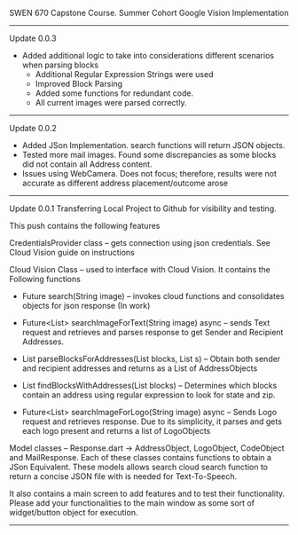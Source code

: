 SWEN 670 Capstone Course. Summer Cohort
Google Vision Implementation


-----------------------------------------------------------------------------------------------
Update 0.0.3

- Added additional logic to take into considerations different scenarios when parsing blocks
    - Additional Regular Expression Strings were used
    - Improved Block Parsing
    - Added some functions for redundant code.
    - All current images were parsed correctly.

-----------------------------------------------------------------------------------------------

Update 0.0.2

- Added JSon Implementation.  search functions will return JSON objects.
- Tested more mail images.  Found some discrepancies as some blocks did not contain all Address content.
- Issues using WebCamera.  Does not focus; therefore, results were not accurate as different address placement/outcome arose   

-----------------------------------------------------------------------------------------------
Update 0.0.1
Transferring Local Project to Github for visibility and testing.

This push contains the following features

CredentialsProvider class – gets connection using json credentials. See Cloud Vision guide on instructions

Cloud Vision Class – used to interface with Cloud Vision. It contains the Following functions

- 	Future<MailResponse> search(String image) – invokes cloud functions and consolidates objects for json response (In work)

-   Future<List<AddressObject>> searchImageForText(String image) async – sends Text request and retrieves and parses response to get Sender and Recipient Addresses.

-	List<AddressObject> parseBlocksForAddresses(List<Block> blocks, List<int> s) – Obtain both sender and recipient addresses and returns as a List of AddressObjects

-	List<int> findBlocksWithAddresses(List<Block> blocks) – Determines which blocks contain an address using regular expression to look for state and zip.

-	Future<List<LogoObject>> searchImageForLogo(String image) async – Sends Logo request and retrieves response.  Due to its simplicity, it parses and gets each logo present and returns a list of LogoObjects


Model classes – Response.dart -> AddressObject, LogoObject, CodeObject and MailResponse. Each of these classes contains functions to obtain a JSon Equivalent. These models allows search cloud search function to return a concise JSON file with is needed for Text-To-Speech.

It also contains a main screen to add features and to test their functionality. Please add your functionalities to the main window as some sort of widget/button object for execution.

-----------------------------------------------------------------------------------------------